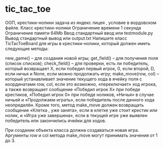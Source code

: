 # tic_tac_toe
ООП, крестики-нолики задача из яндекс лицея , условие в вордовском файле.
Класс крестики-нолики
Ограничение времени	1 секунда
Ограничение памяти	64Mb
Ввод	стандартный ввод или testmodule.py
Вывод	стандартный вывод или output.txt
Напишите класс TicTacToeBoard для игры в крестики-нолики, который должен иметь следующие методы:

new_game() – для создания новой игры;
get_field() – для получения поля (список списков);
check_field() – для проверки, есть ли победитель, который возвращает X, если победил первый игрок, 0, если второй, D, если ничья и None, если можно продолжать игру;
make_move(row, col) – который устанавливает значение текущего хода в ячейку поля с координатами row, col, если это возможно, «переключает» ход игрока, а также возвращает сообщение «Победил игрок X» при победе крестиков, «Победил игрок 0» при победе ноликов, «Ничья» в случае ничьей и «Продолжаем играть», если победитель после данного хода неопределён.
Кроме того, метод make_move должен возвращать сообщение «Клетка <row>, <col> уже занята», если в клетке уже стоит крестик или нолик, и «Игра уже завершена», если в текущей игре уже выявлен победитель или закончились ячейки для ходов.

При создании объекта класса должна создаваться новая игра.
Аргументы row и col метода make_move могут принимать значения от 1 до 3.

